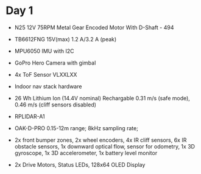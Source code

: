 # Day 1
 
- N25 12V 75RPM Metal Gear Encoded Motor With D-Shaft - 494
- TB6612FNG 15V(max) 1.2 A/3.2 A (peak) 
- MPU6050 IMU with I2C
- GoPro Hero Camera with gimbal
- 4x ToF Sensor VLXXLXX
- Indoor nav stack hardware
- 26 Wh Lithium Ion (14.4V nominal) Rechargable
 0.31 m/s (safe mode), 0.46 m/s (cliff sensors disabled)

- RPLIDAR-A1
- OAK-D-PRO 0.15-12m range; 8kHz sampling rate;

- 2x front bumper zones, 2x wheel encoders, 4x IR cliff sensors, 6x IR obstacle sensors, 1x downward optical flow, sensor for odometry, 1x 3D gyroscope, 1x 3D accelerometer, 1x battery level monitor

- 2x Drive Motors, Status LEDs, 128x64 OLED Display